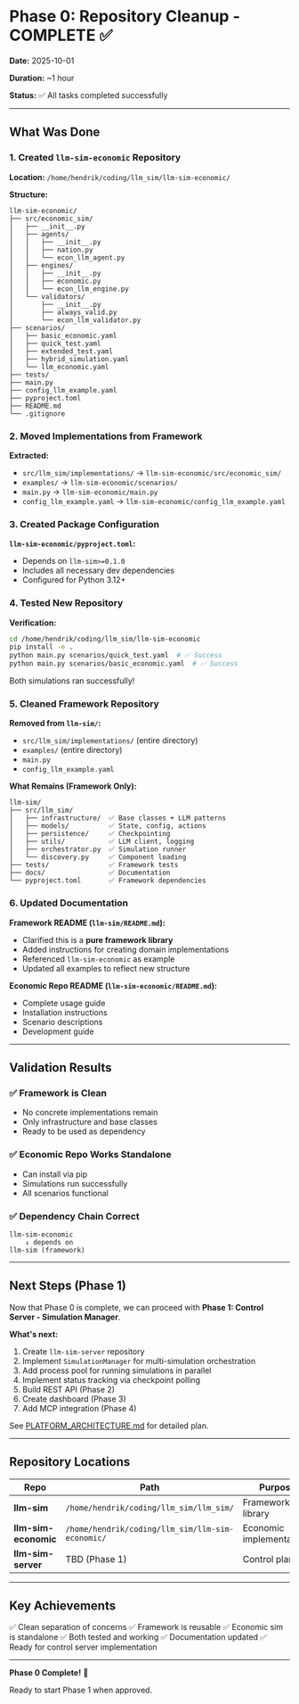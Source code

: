 # Phase 0: Repository Cleanup - COMPLETE ✅

**Date:** 2025-10-01

**Duration:** ~1 hour

**Status:** ✅ All tasks completed successfully

---

## What Was Done

### 1. Created `llm-sim-economic` Repository

**Location:** `/home/hendrik/coding/llm_sim/llm-sim-economic/`

**Structure:**
```
llm-sim-economic/
├── src/economic_sim/
│   ├── __init__.py
│   ├── agents/
│   │   ├── __init__.py
│   │   ├── nation.py
│   │   └── econ_llm_agent.py
│   ├── engines/
│   │   ├── __init__.py
│   │   ├── economic.py
│   │   └── econ_llm_engine.py
│   └── validators/
│       ├── __init__.py
│       ├── always_valid.py
│       └── econ_llm_validator.py
├── scenarios/
│   ├── basic_economic.yaml
│   ├── quick_test.yaml
│   ├── extended_test.yaml
│   ├── hybrid_simulation.yaml
│   └── llm_economic.yaml
├── tests/
├── main.py
├── config_llm_example.yaml
├── pyproject.toml
├── README.md
└── .gitignore
```

### 2. Moved Implementations from Framework

**Extracted:**
- `src/llm_sim/implementations/` → `llm-sim-economic/src/economic_sim/`
- `examples/` → `llm-sim-economic/scenarios/`
- `main.py` → `llm-sim-economic/main.py`
- `config_llm_example.yaml` → `llm-sim-economic/config_llm_example.yaml`

### 3. Created Package Configuration

**`llm-sim-economic/pyproject.toml`:**
- Depends on `llm-sim>=0.1.0`
- Includes all necessary dev dependencies
- Configured for Python 3.12+

### 4. Tested New Repository

**Verification:**
```bash
cd /home/hendrik/coding/llm_sim/llm-sim-economic
pip install -e .
python main.py scenarios/quick_test.yaml  # ✅ Success
python main.py scenarios/basic_economic.yaml  # ✅ Success
```

Both simulations ran successfully!

### 5. Cleaned Framework Repository

**Removed from `llm-sim/`:**
- `src/llm_sim/implementations/` (entire directory)
- `examples/` (entire directory)
- `main.py`
- `config_llm_example.yaml`

**What Remains (Framework Only):**
```
llm-sim/
├── src/llm_sim/
│   ├── infrastructure/  ✅ Base classes + LLM patterns
│   ├── models/          ✅ State, config, actions
│   ├── persistence/     ✅ Checkpointing
│   ├── utils/           ✅ LLM client, logging
│   ├── orchestrator.py  ✅ Simulation runner
│   └── discovery.py     ✅ Component loading
├── tests/               ✅ Framework tests
├── docs/                ✅ Documentation
└── pyproject.toml       ✅ Framework dependencies
```

### 6. Updated Documentation

**Framework README (`llm-sim/README.md`):**
- Clarified this is a **pure framework library**
- Added instructions for creating domain implementations
- Referenced `llm-sim-economic` as example
- Updated all examples to reflect new structure

**Economic Repo README (`llm-sim-economic/README.md`):**
- Complete usage guide
- Installation instructions
- Scenario descriptions
- Development guide

---

## Validation Results

### ✅ Framework is Clean
- No concrete implementations remain
- Only infrastructure and base classes
- Ready to be used as dependency

### ✅ Economic Repo Works Standalone
- Can install via pip
- Simulations run successfully
- All scenarios functional

### ✅ Dependency Chain Correct
```
llm-sim-economic
    ↓ depends on
llm-sim (framework)
```

---

## Next Steps (Phase 1)

Now that Phase 0 is complete, we can proceed with **Phase 1: Control Server - Simulation Manager**.

**What's next:**
1. Create `llm-sim-server` repository
2. Implement `SimulationManager` for multi-simulation orchestration
3. Add process pool for running simulations in parallel
4. Implement status tracking via checkpoint polling
5. Build REST API (Phase 2)
6. Create dashboard (Phase 3)
7. Add MCP integration (Phase 4)

See [PLATFORM_ARCHITECTURE.md](./PLATFORM_ARCHITECTURE.md) for detailed plan.

---

## Repository Locations

| Repo | Path | Purpose |
|------|------|---------|
| **llm-sim** | `/home/hendrik/coding/llm_sim/llm_sim/` | Framework library |
| **llm-sim-economic** | `/home/hendrik/coding/llm_sim/llm-sim-economic/` | Economic implementations |
| **llm-sim-server** | TBD (Phase 1) | Control plane |

---

## Key Achievements

✅ Clean separation of concerns
✅ Framework is reusable
✅ Economic sim is standalone
✅ Both tested and working
✅ Documentation updated
✅ Ready for control server implementation

---

**Phase 0 Complete!** 🎉

Ready to start Phase 1 when approved.
